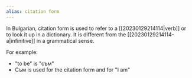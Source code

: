 ```yaml
---
alias: citation form
---
```


In Bulgarian, citation form is used to refer to a [[20230129214114|verb]] or to look it up in a dictionary. It is different from the [[20230129214114-a|infinitive]] in a grammatical sense.

For example:
- "to be" is "съм"
- Съм is used for the citation form and for "I am"